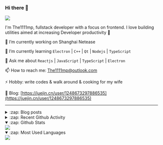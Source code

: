 ### Hi there 👋

![](https://komarev.com/ghpvc/?username=1111mp&color=green)

I'm The1111mp, fullstack developer with a focus on frontend. I love building utilities aimed at increasing Developer productivity 🙌

🔭 I’m currently working on Shanghai Netease

🌱 I’m currently learning `Electron` | `C++` | `Qt` | `Nodejs` | `TypeScript`

💬 Ask me about `Reactjs` | `JavaScript` | `TypeScript` | `Electron`

📫 How to reach me: <a href="mailto:The1111mp@outlook.com">The1111mp@outlook.com</a>

⚡ Hobby: write codes & walk around & cooking for my wife

📖 Blog: [https://juejin.cn/user/1248673297886535](https://juejin.cn/user/1248673297886535)

***

<details>
  <summary>:zap: Blog posts</summary>

  - [使用 nvm-desktop 轻松安装和管理多个 node 版本](https://juejin.cn/post/7267791228872179727)
  - [Electron 中集成 SQLite3 数据库的最佳实践](https://juejin.cn/post/7202807471881306172)
  - [从0开发IM，单聊群聊在线离线消息以及消息的已读未读功能](https://juejin.cn/post/7202583557751865401)
  - [Electron（网页）中实现接近微信消息发送体验的消息输入框及界面](https://juejin.cn/post/7252505446396575781)
  - [Qt中基于QWebEngineView和QWebChannel实现与web的交互](https://juejin.cn/post/7238423148555501629)
</details>

<details>
  <summary>:zap: Recent Github Activity</summary>

  <!--START_SECTION:activity-->
1. 🗣 Commented on [#28](https://github.com/1111mp/nvm-desktop/issues/28#issuecomment-1825059067) in [1111mp/nvm-desktop](https://github.com/1111mp/nvm-desktop)
2. 🔒 Closed issue [#28](https://github.com/1111mp/nvm-desktop/issues/28) in [1111mp/nvm-desktop](https://github.com/1111mp/nvm-desktop)
3. 🗣 Commented on [#26](https://github.com/1111mp/nvm-desktop/issues/26#issuecomment-1825057667) in [1111mp/nvm-desktop](https://github.com/1111mp/nvm-desktop)
4. 🔒 Closed issue [#26](https://github.com/1111mp/nvm-desktop/issues/26) in [1111mp/nvm-desktop](https://github.com/1111mp/nvm-desktop)
5. 🗣 Commented on [#25](https://github.com/1111mp/nvm-desktop/issues/25#issuecomment-1823858920) in [1111mp/nvm-desktop](https://github.com/1111mp/nvm-desktop)
6. 🔒 Closed issue [#25](https://github.com/1111mp/nvm-desktop/issues/25) in [1111mp/nvm-desktop](https://github.com/1111mp/nvm-desktop)
7. 🗣 Commented on [#22](https://github.com/1111mp/nvm-desktop/issues/22#issuecomment-1823857157) in [1111mp/nvm-desktop](https://github.com/1111mp/nvm-desktop)
8. 🔒 Closed issue [#22](https://github.com/1111mp/nvm-desktop/issues/22) in [1111mp/nvm-desktop](https://github.com/1111mp/nvm-desktop)
9. 🚀 Published release [v2.6.0](https://github.com/1111mp/nvm-desktop/releases/tag/v2.6.0) in [1111mp/nvm-desktop](https://github.com/1111mp/nvm-desktop)
10. 🚀 Published release [v2.6.0](https://github.com/1111mp/nvmd-command/releases/tag/v2.6.0) in [1111mp/nvmd-command](https://github.com/1111mp/nvmd-command)
  <!--END_SECTION:activity-->
</details>

<details open>
  <summary>:zap: Github Stats</summary>

  <img align="center" src="https://github-readme-stats-sigma-five.vercel.app/api?username=1111mp&show_icons=true&hide_border=true&theme=gruvbox" />
</details>

<details open>
  <summary>:zap: Most Used Languages</summary>

  <img align="center" src="https://github-readme-stats-sigma-five.vercel.app/api/top-langs/?username=1111mp&layout=compact&show_icons=true&hide_border=true&theme=gruvbox" />
</details>


<!--
**1111mp/1111mp** is a ✨ _special_ ✨ repository because its `README.md` (this file) appears on your GitHub profile.

Here are some ideas to get you started:

- 🔭 I’m currently working on ...
- 🌱 I’m currently learning ...
- 👯 I’m looking to collaborate on ...
- 🤔 I’m looking for help with ...
- 💬 Ask me about ...
- 📫 How to reach me: ...
- 😄 Pronouns: ...
- ⚡ Fun fact: ...
-->

